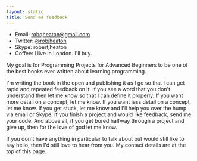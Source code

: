 ```yaml
---
layout: static
title: Send me feedback
---
```

* Email: [robqheaton@gmail.com](mailto:robqheaton@gmail.com)
* Twitter: [@robjheaton][twitter]
* Skype: robertjheaton
* Coffee: I live in London. I'll buy.

My goal is for Programming Projects for Advanced Beginners to be one of the best books ever written about learning programming.

I'm writing the book in the open and publishing it as I go so that I can get rapid and repeated feedback on it. If you see a word that you don't understand then let me know so that I can define it properly. If you want more detail on a concept, let me know. If you want less detail on a concept, let me know. If you get stuck, let me know and I'll help you over the hump via email or Skype. If you finish a project and would like feedback, send me your code. And above all, if you get bored halfway through a project and give up, then for the love of god let me know.

If you don't have anything in particular to talk about but would still like to say hello, then I'd still love to hear from you. My contact details are at the top of this page.

[twitter]: https://twitter.com/robjheaton
